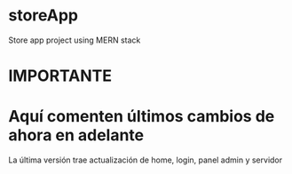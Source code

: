# storeApp
Store app project using MERN stack

# IMPORTANTE
# Aquí comenten últimos cambios de ahora en adelante
La última versión trae actualización de home, login, panel admin y servidor
